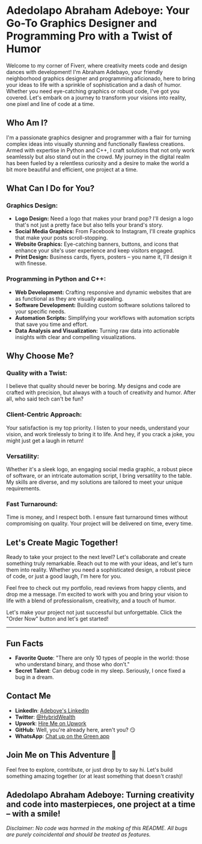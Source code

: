 # Adedolapo Abraham Adeboye: Your Go-To Graphics Designer and Programming Pro with a Twist of Humor

Welcome to my corner of Fiverr, where creativity meets code and design dances with development! I'm Abraham Adebayo, your friendly neighborhood graphics designer and programming aficionado, here to bring your ideas to life with a sprinkle of sophistication and a dash of humor. Whether you need eye-catching graphics or robust code, I've got you covered. Let's embark on a journey to transform your visions into reality, one pixel and line of code at a time.

## Who Am I?

I'm a passionate graphics designer and programmer with a flair for turning complex ideas into visually stunning and functionally flawless creations. Armed with expertise in Python and C++, I craft solutions that not only work seamlessly but also stand out in the crowd. My journey in the digital realm has been fueled by a relentless curiosity and a desire to make the world a bit more beautiful and efficient, one project at a time.

## What Can I Do for You?

### Graphics Design:
- **Logo Design:** Need a logo that makes your brand pop? I'll design a logo that's not just a pretty face but also tells your brand's story.
- **Social Media Graphics:** From Facebook to Instagram, I'll create graphics that make your posts scroll-stopping.
- **Website Graphics:** Eye-catching banners, buttons, and icons that enhance your site's user experience and keep visitors engaged.
- **Print Design:** Business cards, flyers, posters – you name it, I'll design it with finesse.

### Programming in Python and C++:
- **Web Development:** Crafting responsive and dynamic websites that are as functional as they are visually appealing.
- **Software Development:** Building custom software solutions tailored to your specific needs.
- **Automation Scripts:** Simplifying your workflows with automation scripts that save you time and effort.
- **Data Analysis and Visualization:** Turning raw data into actionable insights with clear and compelling visualizations.

## Why Choose Me?

### Quality with a Twist:
I believe that quality should never be boring. My designs and code are crafted with precision, but always with a touch of creativity and humor. After all, who said tech can't be fun?

### Client-Centric Approach:
Your satisfaction is my top priority. I listen to your needs, understand your vision, and work tirelessly to bring it to life. And hey, if you crack a joke, you might just get a laugh in return!

### Versatility:
Whether it's a sleek logo, an engaging social media graphic, a robust piece of software, or an intricate automation script, I bring versatility to the table. My skills are diverse, and my solutions are tailored to meet your unique requirements.

### Fast Turnaround:
Time is money, and I respect both. I ensure fast turnaround times without compromising on quality. Your project will be delivered on time, every time.

## Let's Create Magic Together!

Ready to take your project to the next level? Let's collaborate and create something truly remarkable. Reach out to me with your ideas, and let's turn them into reality. Whether you need a sophisticated design, a robust piece of code, or just a good laugh, I'm here for you.

Feel free to check out my portfolio, read reviews from happy clients, and drop me a message. I'm excited to work with you and bring your vision to life with a blend of professionalism, creativity, and a touch of humor.

Let's make your project not just successful but unforgettable. Click the "Order Now" button and let's get started!

---

## Fun Facts

- **Favorite Quote**: "There are only 10 types of people in the world: those who understand binary, and those who don’t."
- **Secret Talent**: Can debug code in my sleep. Seriously, I once fixed a bug in a dream.

## Contact Me

- **LinkedIn**: [Adeboye's LinkedIn](https://ng.linkedin.com/in/adedolapo-adeboye-59a2bb305)
- **Twitter**: [@HybridWealth](https://x.com/HybridWealth?t=CrXNRDf2J3RgKcI2L9K54g&s=09)
- **Upwork**: [Hire Me on Upwork](https://upwork.com/freelancers/adeboye)
- **GitHub**: Well, you're already here, aren't you? 😏
- **WhatsApp**: [Chat up on the Green app](https://wa.me/message/KL22F4OXM5VTK1)
## Join Me on This Adventure 🚀

Feel free to explore, contribute, or just drop by to say hi. Let's build something amazing together (or at least something that doesn't crash)!

**Adedolapo Abraham Adeboye:** Turning creativity and code into masterpieces, one project at a time – with a smile!
---

*Disclaimer: No code was harmed in the making of this README. All bugs are purely coincidental and should be treated as features.*

